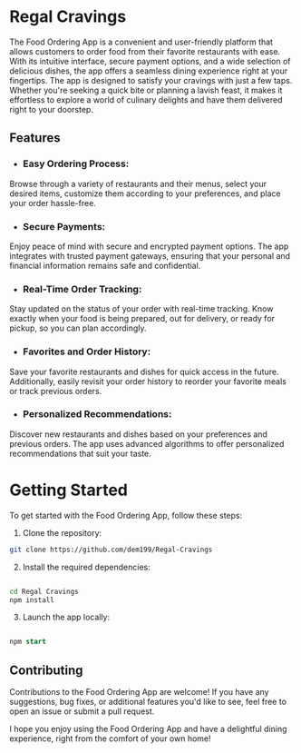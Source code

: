 # Regal Cravings

The Food Ordering App is a convenient and user-friendly platform that allows customers to order food from their favorite restaurants with ease. With its intuitive interface, secure payment options, and a wide selection of delicious dishes, the app offers a seamless dining experience right at your fingertips.
The app is designed to satisfy your cravings with just a few taps. Whether you're seeking a quick bite or planning a lavish feast, it makes it effortless to explore a world of culinary delights and have them delivered right to your doorstep.

## Features

- ### Easy Ordering Process:

Browse through a variety of restaurants and their menus, select your desired items, customize them according to your preferences, and place your order hassle-free.

- ### Secure Payments:

Enjoy peace of mind with secure and encrypted payment options. The app integrates with trusted payment gateways, ensuring that your personal and financial information remains safe and confidential.

- ### Real-Time Order Tracking:

Stay updated on the status of your order with real-time tracking. Know exactly when your food is being prepared, out for delivery, or ready for pickup, so you can plan accordingly.

- ### Favorites and Order History:

Save your favorite restaurants and dishes for quick access in the future. Additionally, easily revisit your order history to reorder your favorite meals or track previous orders.

- ### Personalized Recommendations:

Discover new restaurants and dishes based on your preferences and previous orders. The app uses advanced algorithms to offer personalized recommendations that suit your taste.

# Getting Started

To get started with the Food Ordering App, follow these steps:

1. Clone the repository:

```bash
git clone https://github.com/dem199/Regal-Cravings

```

2. Install the required dependencies:

```bash

cd Regal Cravings
npm install

```

3. Launch the app locally:

```sql

npm start

```

## Contributing

Contributions to the Food Ordering App are welcome! If you have any suggestions, bug fixes, or additional features you'd like to see, feel free to open an issue or submit a pull request.

I hope you enjoy using the Food Ordering App and have a delightful dining experience, right from the comfort of your own home!
